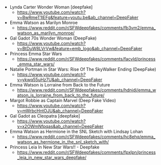 * Lynda Carter Wonder Woman [deepfake]
  * https://www.youtube.com/watch?v=BwRmeT1lEFg&feature=youtu.be&ab_channel=DeepFaker
* Emma Watson as Marilyn Monroe
  * https://www.reddit.com/r/SFWdeepfakes/comments/fb3vm2/emma_watson_as_marilyn_monroe/
* Gal Gadot 70s Wonder Woman (DeepFake)
  * https://www.youtube.com/watch?v=BtDuW8LVrVw&feature=emb_logo&ab_channel=DeepFaker
* Princess Emma Star Wars
  * https://www.reddit.com/r/SFWdeepfakes/comments/facvld/princess_emma_star_wars/
* Natalie Portman in Star Wars: Rise Of The SkyWalker Ending (DeepFake)
  * https://www.youtube.com/watch?v=ykwq55uHz7U&ab_channel=DeepFaker
* Emma Watson is Lorraine from Back to the Future
  * https://www.reddit.com/r/SFWdeepfakes/comments/hdnjdj/emma_watson_is_lorraine_from_back_to_the_future/
* Margot Robbie as Captain Marvel (Deep Fake Video)
  * https://www.youtube.com/watch?v=mWrbcHntOJU&ab_channel=DeepFaker
* Gal Gadot as Cleopatra [deepfake]
  * https://www.youtube.com/watch?v=x2OWmNfpqas&ab_channel=DeepFaker
* Emma Watson as Hermione in the SNL Sketch with Lindsay Lohan
  * https://www.reddit.com/r/SFWdeepfakes/comments/hc8ehq/emma_watson_as_hermione_in_the_snl_sketch_with/
* Princess Leia In New Star Wars!! - Deepfake
  * https://www.reddit.com/r/SFWdeepfakes/comments/fpxlpn/princess_leia_in_new_star_wars_deepfake/
